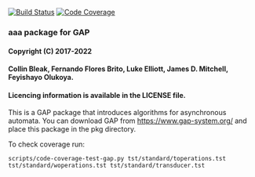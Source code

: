 [![Build Status](https://github.com/gap-packages/aaa/workflows/CI/badge.svg?branch=main)](https://github.com/gap-packages/aaa/actions?query=workflow%3ACI+branch%3Amain)
[![Code Coverage](https://codecov.io/github/gap-packages/aaa/coverage.svg?branch=master&token=)](https://codecov.io/gh/gap-packages/aaa)


### aaa package for GAP
#### Copyright (C) 2017-2022
#### Collin Bleak, Fernando Flores Brito, Luke Elliott, James D. Mitchell, Feyishayo Olukoya.
#### Licencing information is available in the LICENSE file.

This is a GAP package that introduces algorithms for asynchronous automata.
You can download GAP from https://www.gap-system.org/
and place this package in the pkg directory.

To check coverage run:

    scripts/code-coverage-test-gap.py tst/standard/toperations.tst tst/standard/woperations.tst tst/standard/transducer.tst
